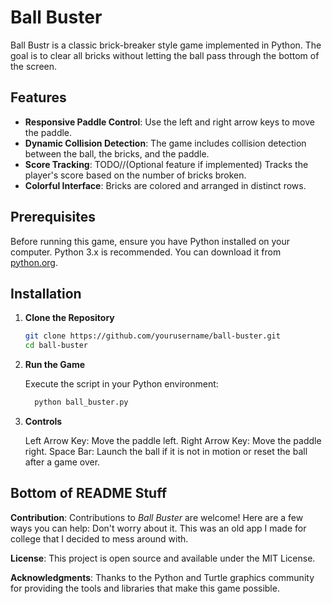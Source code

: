 # Ball Buster

Ball Bustr is a classic brick-breaker style game implemented in Python. The goal is to clear all bricks without letting the ball pass through the bottom of the screen.

## Features

- **Responsive Paddle Control**: Use the left and right arrow keys to move the paddle.
- **Dynamic Collision Detection**: The game includes collision detection between the ball, the bricks, and the paddle.
- **Score Tracking**: TODO//(Optional feature if implemented) Tracks the player's score based on the number of bricks broken.
- **Colorful Interface**: Bricks are colored and arranged in distinct rows.

## Prerequisites

Before running this game, ensure you have Python installed on your computer. Python 3.x is recommended. You can download it from [python.org](https://www.python.org/downloads/).

## Installation

1. **Clone the Repository**

   ```bash
   git clone https://github.com/yourusername/ball-buster.git
   cd ball-buster
   ```
2. **Run the Game**

   Execute the script in your Python environment:

   ```bash
     python ball_buster.py
   ```
3. **Controls**

    Left Arrow Key: Move the paddle left.
    Right Arrow Key: Move the paddle right.
    Space Bar: Launch the ball if it is not in motion or reset the ball after a game over.

## Bottom of README Stuff

**Contribution**: 
    Contributions to _Ball Buster_ are welcome! Here are a few ways you can help:
    Don't worry about it. This was an old app I made for college that I decided to mess around with.

**License**: 
    This project is open source and available under the MIT License.

**Acknowledgments**: 
    Thanks to the Python and Turtle graphics community for providing the tools and libraries that make this game possible.
